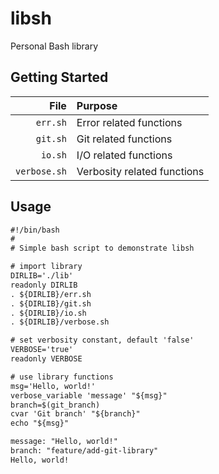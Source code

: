 # libsh

Personal Bash library

## Getting Started

| File         | Purpose                     |
|-------------:|:----------------------------|
| `err.sh`     | Error related functions     |
| `git.sh`     | Git related functions       |
| `io.sh`      | I/O related functions       |
| `verbose.sh` | Verbosity related functions |

## Usage

```txt
#!/bin/bash
#
# Simple bash script to demonstrate libsh

# import library
DIRLIB='./lib'
readonly DIRLIB
. ${DIRLIB}/err.sh
. ${DIRLIB}/git.sh
. ${DIRLIB}/io.sh
. ${DIRLIB}/verbose.sh

# set verbosity constant, default 'false'
VERBOSE='true'
readonly VERBOSE

# use library functions
msg='Hello, world!'
verbose_variable 'message' "${msg}"
branch=$(git_branch)
cvar 'Git branch' "${branch}"
echo "${msg}"
```

```txt
message: "Hello, world!"
branch: "feature/add-git-library"
Hello, world!
```
